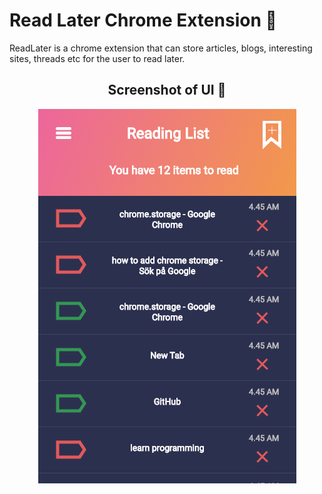 # Read Later Chrome Extension :orange_book:
ReadLater is a chrome extension that can store articles, blogs, interesting sites, threads etc for the user to read later. 

<h2 align="center">Screenshot of UI 🍎</h2>
<p align="center">
  <img src="https://github.com/Dayan-Zhanchi/read-later/blob/master/assets/UI.png" alt="Read later UI"/>
</p>
